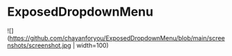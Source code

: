 # ExposedDropdownMenu

![](https://github.com/chayanforyou/ExposedDropdownMenu/blob/main/screenshots/screenshot.jpg | width=100)
